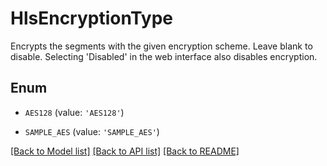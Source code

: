 # HlsEncryptionType

Encrypts the segments with the given encryption scheme. Leave blank to disable. Selecting 'Disabled' in the web interface also disables encryption.

## Enum

* `AES128` (value: `'AES128'`)

* `SAMPLE_AES` (value: `'SAMPLE_AES'`)

[[Back to Model list]](../README.md#documentation-for-models) [[Back to API list]](../README.md#documentation-for-api-endpoints) [[Back to README]](../README.md)


